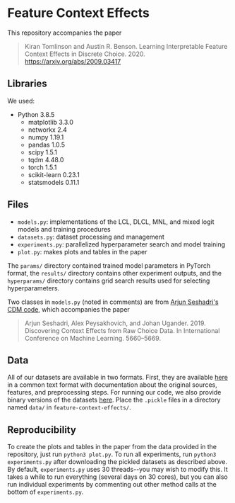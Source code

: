 # Feature Context Effects

This repository accompanies the paper

> Kiran Tomlinson and Austin R. Benson. Learning Interpretable Feature Context Effects in Discrete Choice. 2020. https://arxiv.org/abs/2009.03417

## Libraries
We used:
- Python 3.8.5
  - matplotlib 3.3.0
  - networkx 2.4
  - numpy 1.19.1
  - pandas 1.0.5
  - scipy 1.5.1
  - tqdm 4.48.0
  - torch 1.5.1
  - scikit-learn 0.23.1
  - statsmodels 0.11.1
  
## Files
- `models.py`: implementations of the LCL, DLCL, MNL, and mixed logit models and training procedures
- `datasets.py`: dataset processing and management
- `experiments.py`: parallelized hyperparameter search and model training
- `plot.py`: makes plots and tables in the paper

The `params/` directory contained trained model parameters in PyTorch format, the `results/` directory contains other experiment outputs, 
and the `hyperparams/` directory contains grid search results used for selecting hyperparameters.

Two classes in `models.py` (noted in comments) are from [Arjun Seshadri's CDM code](https://github.com/arjunsesh/cdm-icml), which accompanies the paper
> Arjun Seshadri, Alex Peysakhovich, and Johan Ugander. 2019. Discovering Context Effects from Raw Choice Data. In International Conference on Machine Learning. 5660–5669.

## Data
All of our datasets are available in two formats. First, they are available [here](https://drive.google.com/file/d/1QAr-tCZ4OWRcrsQ0tHYwmTate5ED21PI/view) in a
common text format with documentation about the original sources, features, and preprocessing steps. For running our code, we also provide binary versions of the
datasets [here](https://drive.google.com/file/d/1kzavt-Kr3vSSzpwqpG0XtNHAeJeXTwqF/view). Place the `.pickle` files in a directory named `data/` in 
`feature-context-effects/`.

## Reproducibility
To create the plots and tables in the paper from the data provided in the repository, just run `python3 plot.py`. To run all experiments, 
run `python3 experiments.py` after downloading the pickled datasets as described above. By default, `experiments.py` uses 30 threads--you may wish to modify this. It takes a while to run everything (several days on 30 cores), but you can also run individual experiments by commenting out other method calls at the bottom of `experiments.py`.
